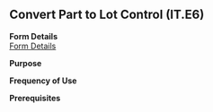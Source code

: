 ##  Convert Part to Lot Control (IT.E6)

<PageHeader />

**Form Details**  
[ Form Details ](IT-E6-1/)   

**Purpose**  

**Frequency of Use**  

**Prerequisites**  

<badge text= "Version 8.10.57" vertical="middle" />

<PageFooter />
